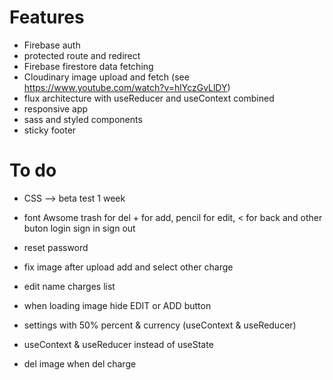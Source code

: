 # Features

- Firebase auth
- protected route and redirect
- Firebase firestore data fetching
- Cloudinary image upload and fetch (see https://www.youtube.com/watch?v=hlYczGvLlDY)
- flux architecture with useReducer and useContext combined
- responsive app
- sass and styled components
- sticky footer

# To do

- CSS --> beta test 1 week

- font Awsome trash for del + for add, pencil for edit, < for back and other buton login sign in sign out

- reset password

- fix image after upload add and select other charge

- edit name charges list
- when loading image hide EDIT or ADD button

- settings with 50% percent & currency (useContext & useReducer)
- useContext & useReducer instead of useState
- del image when del charge
